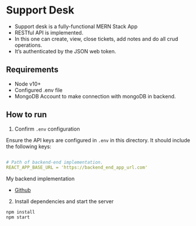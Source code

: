 # Support Desk
- Support desk is a fully-functional MERN Stack App
- RESTful API is implemented.
- In this one can create, view, close tickets, add notes and do all crud operations.
- It’s authenticated by the JSON web token.

## Requirements

- Node v10+
- Configured .env file
- MongoDB Account to make connection with mongoDB in backend.

## How to run

1. Confirm `.env` configuration

Ensure the API keys are configured in `.env` in this directory. It should include the following keys:

```yaml

# Path of backend-end implementation. 
REACT_APP_BASE_URL = 'https://backend_end_app_url.com'

```
My backend implementation
- [Github](https://github.com/Dikshant09/supportdesk-backend)

2. Install dependencies and start the server

```
npm install
npm start
```
